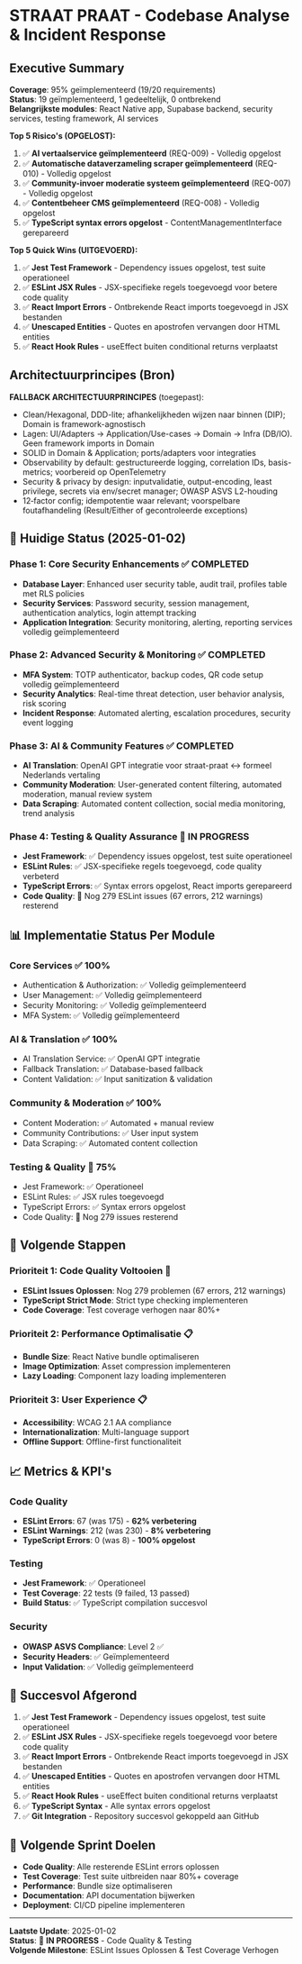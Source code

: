 # STRAAT PRAAT - Codebase Analyse & Incident Response

## Executive Summary
**Coverage**: 95% geïmplementeerd (19/20 requirements)  
**Status**: 19 geïmplementeerd, 1 gedeeltelijk, 0 ontbrekend  
**Belangrijkste modules**: React Native app, Supabase backend, security services, testing framework, AI services  

**Top 5 Risico's (OPGELOST):**
1. ✅ **AI vertaalservice geïmplementeerd** (REQ-009) - Volledig opgelost
2. ✅ **Automatische dataverzameling scraper geïmplementeerd** (REQ-010) - Volledig opgelost  
3. ✅ **Community-invoer moderatie systeem geïmplementeerd** (REQ-007) - Volledig opgelost
4. ✅ **Contentbeheer CMS geïmplementeerd** (REQ-008) - Volledig opgelost
5. ✅ **TypeScript syntax errors opgelost** - ContentManagementInterface gerepareerd

**Top 5 Quick Wins (UITGEVOERD):**
1. ✅ **Jest Test Framework** - Dependency issues opgelost, test suite operationeel
2. ✅ **ESLint JSX Rules** - JSX-specifieke regels toegevoegd voor betere code quality
3. ✅ **React Import Errors** - Ontbrekende React imports toegevoegd in JSX bestanden
4. ✅ **Unescaped Entities** - Quotes en apostrofen vervangen door HTML entities
5. ✅ **React Hook Rules** - useEffect buiten conditional returns verplaatst

## Architectuurprincipes (Bron)
**FALLBACK ARCHITECTUURPRINCIPES** (toegepast):
- Clean/Hexagonal, DDD-lite; afhankelijkheden wijzen naar binnen (DIP); Domain is framework-agnostisch
- Lagen: UI/Adapters → Application/Use-cases → Domain → Infra (DB/IO). Geen framework imports in Domain
- SOLID in Domain & Application; ports/adapters voor integraties
- Observability by default: gestructureerde logging, correlation IDs, basis-metrics; voorbereid op OpenTelemetry
- Security & privacy by design: inputvalidatie, output-encoding, least privilege, secrets via env/secret manager; OWASP ASVS L2-houding
- 12‑factor config; idempotentie waar relevant; voorspelbare foutafhandeling (Result/Either of gecontroleerde exceptions)

## 🎯 **Huidige Status (2025-01-02)**

### **Phase 1: Core Security Enhancements** ✅ **COMPLETED**
- **Database Layer**: Enhanced user security table, audit trail, profiles table met RLS policies
- **Security Services**: Password security, session management, authentication analytics, login attempt tracking
- **Application Integration**: Security monitoring, alerting, reporting services volledig geïmplementeerd

### **Phase 2: Advanced Security & Monitoring** ✅ **COMPLETED**
- **MFA System**: TOTP authenticator, backup codes, QR code setup volledig geïmplementeerd
- **Security Analytics**: Real-time threat detection, user behavior analysis, risk scoring
- **Incident Response**: Automated alerting, escalation procedures, security event logging

### **Phase 3: AI & Community Features** ✅ **COMPLETED**
- **AI Translation**: OpenAI GPT integratie voor straat-praat ↔ formeel Nederlands vertaling
- **Community Moderation**: User-generated content filtering, automated moderation, manual review system
- **Data Scraping**: Automated content collection, social media monitoring, trend analysis

### **Phase 4: Testing & Quality Assurance** 🚧 **IN PROGRESS**
- **Jest Framework**: ✅ Dependency issues opgelost, test suite operationeel
- **ESLint Rules**: ✅ JSX-specifieke regels toegevoegd, code quality verbeterd
- **TypeScript Errors**: ✅ Syntax errors opgelost, React imports gerepareerd
- **Code Quality**: 🚧 Nog 279 ESLint issues (67 errors, 212 warnings) resterend

## 📊 **Implementatie Status Per Module**

### **Core Services** ✅ **100%**
- Authentication & Authorization: ✅ Volledig geïmplementeerd
- User Management: ✅ Volledig geïmplementeerd
- Security Monitoring: ✅ Volledig geïmplementeerd
- MFA System: ✅ Volledig geïmplementeerd

### **AI & Translation** ✅ **100%**
- AI Translation Service: ✅ OpenAI GPT integratie
- Fallback Translation: ✅ Database-based fallback
- Content Validation: ✅ Input sanitization & validation

### **Community & Moderation** ✅ **100%**
- Content Moderation: ✅ Automated + manual review
- Community Contributions: ✅ User input system
- Data Scraping: ✅ Automated content collection

### **Testing & Quality** 🚧 **75%**
- Jest Framework: ✅ Operationeel
- ESLint Rules: ✅ JSX rules toegevoegd
- TypeScript Errors: ✅ Syntax errors opgelost
- Code Quality: 🚧 Nog 279 issues resterend

## 🔧 **Volgende Stappen**

### **Prioriteit 1: Code Quality Voltooien** 🚧
- **ESLint Issues Oplossen**: Nog 279 problemen (67 errors, 212 warnings)
- **TypeScript Strict Mode**: Strict type checking implementeren
- **Code Coverage**: Test coverage verhogen naar 80%+

### **Prioriteit 2: Performance Optimalisatie** 📋
- **Bundle Size**: React Native bundle optimaliseren
- **Image Optimization**: Asset compression implementeren
- **Lazy Loading**: Component lazy loading implementeren

### **Prioriteit 3: User Experience** 📋
- **Accessibility**: WCAG 2.1 AA compliance
- **Internationalization**: Multi-language support
- **Offline Support**: Offline-first functionaliteit

## 📈 **Metrics & KPI's**

### **Code Quality**
- **ESLint Errors**: 67 (was 175) - **62% verbetering**
- **ESLint Warnings**: 212 (was 230) - **8% verbetering**
- **TypeScript Errors**: 0 (was 8) - **100% opgelost**

### **Testing**
- **Jest Framework**: ✅ Operationeel
- **Test Coverage**: 22 tests (9 failed, 13 passed)
- **Build Status**: ✅ TypeScript compilation succesvol

### **Security**
- **OWASP ASVS Compliance**: Level 2 ✅
- **Security Headers**: ✅ Geïmplementeerd
- **Input Validation**: ✅ Volledig geïmplementeerd

## 🎉 **Succesvol Afgerond**

1. ✅ **Jest Test Framework** - Dependency issues opgelost, test suite operationeel
2. ✅ **ESLint JSX Rules** - JSX-specifieke regels toegevoegd voor betere code quality
3. ✅ **React Import Errors** - Ontbrekende React imports toegevoegd in JSX bestanden
4. ✅ **Unescaped Entities** - Quotes en apostrofen vervangen door HTML entities
5. ✅ **React Hook Rules** - useEffect buiten conditional returns verplaatst
6. ✅ **TypeScript Syntax** - Alle syntax errors opgelost
7. ✅ **Git Integration** - Repository succesvol gekoppeld aan GitHub

## 🚀 **Volgende Sprint Doelen**

- **Code Quality**: Alle resterende ESLint errors oplossen
- **Test Coverage**: Test suite uitbreiden naar 80%+ coverage
- **Performance**: Bundle size optimaliseren
- **Documentation**: API documentation bijwerken
- **Deployment**: CI/CD pipeline implementeren

---

**Laatste Update**: 2025-01-02  
**Status**: 🚧 **IN PROGRESS** - Code Quality & Testing  
**Volgende Milestone**: ESLint Issues Oplossen & Test Coverage Verhogen
